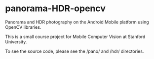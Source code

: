 panorama-HDR-opencv
===================

Panorama and HDR photography on the Android Mobile platform using OpenCV libraries.

This is a small course project for Mobile Computer Vision at Stanford University.

To see the source code, please see the /pano/ and /hdr/ directories.
